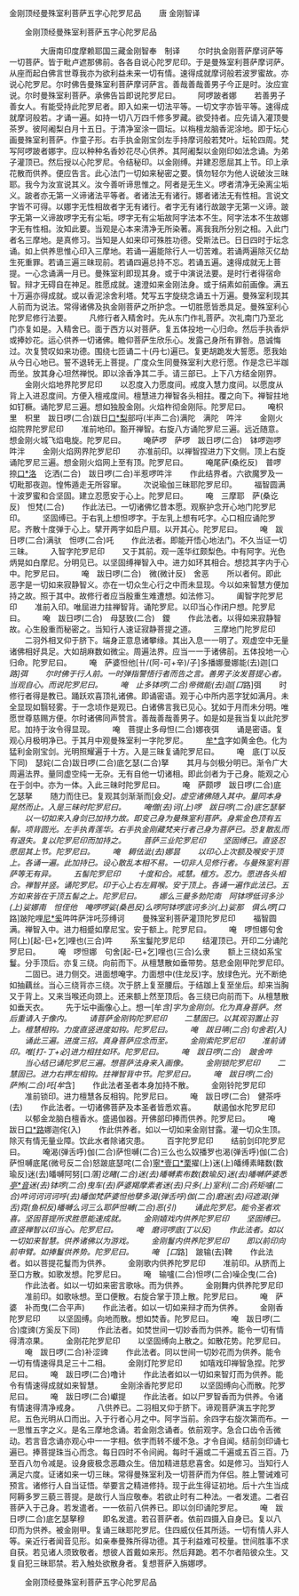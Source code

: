   金刚顶经曼殊室利菩萨五字心陀罗尼品
　　唐 金刚智译




　　金刚顶经曼殊室利菩萨五字心陀罗尼品

　　　　大唐南印度摩赖耶国三藏金刚智奉　制译
　　尔时执金刚菩萨摩诃萨等一切菩萨。皆于毗卢遮那佛前。各各自说心陀罗尼印。于是曼殊室利菩萨摩诃萨。从座而起白佛言世尊我亦为欲利益未来一切有情。速得成就摩诃般若波罗蜜故。亦说心陀罗尼。尔时佛告曼殊室利菩萨摩诃萨言。善哉善哉善男子今正是时。汝应宣说。尔时曼殊室利菩萨。承佛告旨即说陀罗尼曰。
　　阿啰跛者娜
　　若善男子善女人。有能受持此陀罗尼者。即入如来一切法平等。一切文字亦皆平等。速得成就摩诃般若。才诵一遍。如持一切八万四千修多罗藏。欲受持者。应先请入灌顶曼茶罗。彼阿阇梨白月十五日。于清净室涂一圆坛。以栴檀龙脑香泥涂地。即于坛心画曼殊室利菩萨。作童子形。右手执金刚宝剑左手持摩诃般若梵叶。坛轮四周。梵写阿啰跛者娜字。应以种种名香妙花尽心供养。其阿阇梨以金刚印如法念诵。为弟子灌顶已。然后授以心陀罗尼。令结秘印。以金刚缚。并建忍愿屈其上节。印上承花散而供养。便应告言。此心法门一切如来秘密之要。慎勿轻尔为他人说破汝三昧耶。我今为汝宣说其义。汝今善听谛思惟之。阿者是无生义。啰者清净无染离尘垢义。跛者亦无第一义谛诸法平等者。者诸法无有诸行。娜者诸法无有性相。言说文字皆不可得。以娜字无性相故者字无有诸行。者字无有诸行故跛字无第一义谛。跛字无第一义谛故啰字无有尘垢。啰字无有尘垢故阿字法本不生。阿字法本不生故娜字无有性相。汝知此要。当观是心本来清净无所染著。离我我所分别之相。入此门者名三摩地。是真修习。当知是人如来印可殊胜功德。受斯法已。日日四时于坛念诵。如上供养思惟心印入三摩地。若诵一遍能除行人一切苦难。若诵两遍除灭亿劫生死重罪。若诵三遍三昧现前。若诵四遍总持不忘。若诵五遍。速得成就无上菩提。一心念诵满一月已。曼殊室利即现其身。或于中演说法要。是时行者得宿命智。辩才无碍自在神足。胜愿成就。速澄如来金刚法身。或于绢素如前画像。满五十万遍亦得成就。或以香泥涂舍利塔。梵写五字旋绕念诵五十万遍。曼殊室利现其人前而为说法。常得诸佛及执金刚菩萨之所护念。一切胜愿皆悉具足。曼殊室利心陀罗尼修行法要。
　　凡修行者入精舍时。先从东门作礼菩萨。次礼南门乃至北门亦复如是。入精舍已。面于西方以对菩萨。复五体投地一心归命。然后手执香炉或捧妙花。运心供养一切诸佛。瞻仰菩萨生欣乐心。发露己身所有罪咎。恳诚悔过。次复赞叹如来功德。围绕七匝诵二十(丹七)遍已。复更胡跪发大誓愿。愿我始从今日心地已。誓不退转无上菩提。广度众生同曼殊室利大悲行愿。作是念已半跏而坐。放其身心坦然禅悦。即以涂香净其二手。请三部已。上下八方结金刚界。
　　金刚火焰地界陀罗尼印
　　以忍度入力愿度间。戒度入慧力度间。以愿度从背上入进忍度间。方便入檀戒度间。檀慧进力禅智各头相拄。覆之向下。禅智拄地如钉橛。诵陀罗尼三遍。想如独股金刚。火焰杵彻金刚际。陀罗尼曰。
　　唵枳里　枳里　跋日啰(二合)跋日[口*梨](二合)部哷(半声二合)满陀　满陀　吽泮
　　金刚火焰院界陀罗尼印
　　准前地印。豁开禅智。右旋八方诵陀罗尼三遍。远近随意。想金刚火城飞焰电旋。陀罗尼曰。
　　唵萨啰　萨啰　跋日啰(二合)　钵啰迦啰吽泮
　　金刚火焰网界陀罗尼印
　　亦准前印。以禅智捏进力下文侧。顶上右旋诵陀罗尼三遍。想金刚火焰网上至有顶。陀罗尼曰。
　　唵尾萨(桑纥反)　普啰　捺[口*洛](二合)　讫洒(二合)　跋日啰(二合)半惹啰吽泮
　　作此结界者。六欲魔罗及一切毗那夜迦。惶怖遁走无所容窜。
　　次说瑜伽三昧耶陀罗尼印。
　　福智圆满十波罗蜜和合坚固。建立忍愿安于心上。陀罗尼曰。
　　唵　三摩耶　萨(桑讫反)　怛梵(二合)
　　作此法已。一切诸佛忆昔本愿。观察护念开心地门陀罗尼印。
　　坚固缚已。于右乳上想怛啰字。于左乳上想有吒字。心口相应诵陀罗尼。齐散十度弹于心上。擘开两字如启户扇。以开其心。陀罗尼曰。
　　唵　跋日啰(二合)满驮　怛啰(二合)吒
　　作此法者。即能开悟心地法门。不久当证一切三昧。
　　入智字陀罗尼印
　　又于其前。观一莲华红颇梨色。中有阿字。光色炳晃如白摩尼。分明见已。以坚固缚禅智入中。进力如环其相合。想捻其字内于心中。陀罗尼曰。
　　唵　跋日啰(二合)　微(微计反)　舍恶
　　所以者何。即此恶字是一切如来寂静智义。亦在一切众生心行之中而未显现。今以如来智慧方便加持之故。照于其中。故修行者应当殷重生难遭想。如法修习。
　　阖智字陀罗尼印
　　准前入印。唯屈进力拄禅智背。诵陀罗尼。以印当心作闭户想。陀罗尼曰。
　　唵　跋日啰(二合)　母瑟致(二合)　鑁
　　作此法者。以得如来寂静智故。心生殷重而秘密之。当知行人速证寂静菩提之道。
　　三摩地门陀罗尼印
　　二羽外相叉仰于脐下。端身正意息诸攀缘。其出入息一一明了。观虚空中无量诸佛相好具足。大如胡麻数如微尘。周遍法界。应当一一于诸佛前。五体投地一心归命。陀罗尼曰。
　　唵　萨婆怛他[卄/(阿-可+辛)/子]多播娜曼娜能(去)迦[口*路]弭
　　尔时佛于行人前。一时弹指警悟行者而告之言。善男子汝发菩提心者。当观自心。而说陀罗尼曰。
　　唵　止多钵啰(二合)帝微能(去)迦[口*路]弭
　　时修行者得是教已。踊跃欢喜顶礼诸佛。即诵密语。观于心中所内恶字犹如满月。未全显现如翳轻雾。于一念顷作是观已。白诸佛言我已见心。犹如于月而未分明。唯愿世尊慈赐方便。尔时诸佛同声赞言。善哉善哉善男子。如是如是我当复以此陀罗尼。加持于汝令得显现。
　　唵　菩提止多母怛(二合)娜夜弭
　　诵是密语。复观心月极明净已。于其月中观曼殊室利一字陀罗尼。
　　[牟*含](牟含反下同)字如黄金色。化为猛利金刚宝剑。光明照耀遍于十方。入是三昧复诵陀罗尼曰。
　　唵　底(丁以反下同)　瑟姹(二合)跋日啰(二合)底乞瑟(二合)拏
　　其月与剑极分明已。渐令广大周遍法界。量同虚空纯一无杂。无有自他一切诸相。即此剑者为于己身。能观之心在于剑中。亦为一体。入此三昧时陀罗尼曰。
　　唵　萨颇啰　跋日啰(二合)底乞瑟拏
　　随力而住已。复观其剑渐渐而[僉*殳]。虚空诸佛随入其中。量同本身晃然而止。入是三昧时陀罗尼曰。
　　唵僧(去)诃(上)啰　跋日啰(二合)底乞瑟拏
　　以一切如来入身剑已加持力故。即变己身为曼殊室利菩萨。身紫金色顶有五髻。项背圆光。左手执青莲华。右手执金刚藏梵夹行者己身为菩萨已。恐复散乱而有退失。复以陀罗尼印而加持之。
　　菩萨三业陀罗尼印
　　坚固缚已。直竖忍愿屈其上节。陀罗尼曰。
　　唵　耨佉泚(去)娜昙
　　以印心上次额及喉安于顶上。各诵一遍。此加持已。设心散乱本相不易。一切非人见修行者。与曼殊室利菩萨等无有异。
　　五髻陀罗尼印
　　十度和合。戒慧。檀方。忍力。愿进各头相合。禅智并竖。诵陀罗尼。印于心上右左肩喉。安于顶上。各诵一遍作此法已。五方如来皆在于顶五髻之上。陀罗尼曰。
　　娜么三曼多勃陀南　阿钵啰低诃多沙(上)娑娜南　怛侄他　唵啰啰娑(桑邑反)么啰阿钵啰底诃多沙(上)娑那　俱么啰[口*路]跛陀哩[尼*奚](尼奚反)吽吽萨泮吒莎缚诃
　　曼殊室利菩萨灌顶陀罗尼印
　　福智圆满。禅智入中。进力相蹙如摩尼宝。安于额上。陀罗尼曰。
　　唵　啰怛娜句舍阿(上)[起-巳+乞]哩也(三合)吽
　　系宝鬘陀罗尼印
　　结灌顶已。开印二分诵陀罗尼曰。
　　唵　啰怛娜　句舍[起-巳+乞]哩也(三合)么隶
　　额上三绕如系宝鬘。分手顶后。亦复三绕。向前而下。从檀慧散如垂带势。慈悲金刚甲陀罗尼印。
　　二固已。进力侧交。进面想唵字。力面想中(住龙反)字。放绿色光。光不断绝如抽藕丝。当心三绕背亦三绕。次于脐上复至腰后。于结跏上复至坐后。却来当胸又于背上。又来当喉还向颈上。还来额上然至顶后。各三绕已向前而下。从檀慧散如垂天衣。
　　先于坛中画像心上。想一[牟*含]字为金刚剑。化为真身菩萨。然后重请入于像内。
　　请菩萨金刚钩陀罗尼印
　　二慧固已。以其观羽置止羽上。檀慧相钩。力度直竖进度如钩。陀罗尼曰。
　　唵　跋日唡(二合)句舍若(入)
　　诵此三遍。进度三招。真身菩萨应念而至。
　　金刚索陀罗尼印
　　准前请印。唯[打-丁+必]进力相拄如环。陀罗尼曰。
　　唵　跋日啰(二合)　跛舍吽
　　当心结已诵陀罗尼三遍。想菩萨法身来入画像。
　　金刚锁陀罗尼印
　　二慧固已。进力右押左相钩。拄禅智背中节。陀罗尼曰。
　　唵　跋日啰(二合)　萨怖(二合)吒[牟*含]
　　作此法者圣者本身加持不散。
　　金刚铃陀罗尼印
　　准前锁印。进力檀慧各反相钩。陀罗尼曰。
　　唵　跋日啰(二合)　健茶呼(去)
　　作此法者。一切诸佛菩萨及本圣者皆悉欢喜。
　　献遏伽水陀罗尼印
　　以郁金龙脑白檀香水。盛遏伽器。开佛部印捧而供养。陀罗尼曰。
　　唵　跋日[口*路](二合)娜迦侘(入)
　　作此供养者。如以一切如来金刚甘露。灌一切众生顶。除灭有情无量业障。饮此水者除诸灾患。
　　百字陀罗尼印
　　结前剑印陀罗尼曰。
　　唵渴(弹舌呼)伽(二合)萨怛嚩(二合)三么也么奴播罗也渴(弹舌呼)伽(二合)萨怛嚩底尾(微号反二合)怒跛底瑟咤(二合)[寧*壹](宁壹反)[口*栗](二合)擢(上)迷(上)皤缚素睹数(数瑜反)迷(去)皤嚩阿努[口*落]讫睹(二合)迷(去)皤嚩素布数(数瑜反)迷(去)皤嚩萨婆悉[亭*音](亭音反)迷(去)钵啰(二合)曳车(去)萨婆羯摩素者迷(去)只多(上)室利(二合)药矩嚧(二合)吽诃诃诃诃呼(去)皤伽梵萨婆怛他孽多渴(弹舌呼)伽(二合)磨迷(去)闷遮渴(弹舌)霓(鱼枳反)皤嚩么诃三么耶萨怛嚩(二合)恶(引)
　　诵此陀罗尼。能令圣者欢喜。坚固菩提所求胜愿能速成就。
　　金刚嬉戏内供养陀罗尼印
　　坚固缚已。直竖禅智以印当心。陀罗尼曰。
　　唵　磨诃啰底(丁以反)
　　作此法者。如以一切如来智慧。供养诸佛以为游戏。
　　金刚鬘内供养陀罗尼印
　　即以前印向前申臂。如捧鬘供养势。陀罗尼曰。
　　唵　[口*路]　跛输(去)鞞
　　作此法者。如以菩提花鬘而为供养。
　　金刚歌内供养陀罗尼印
　　准前印。从脐而上至口方散。如歌发想。陀罗尼曰。
　　唵　输嚧(二合)怛啰(二合)噪企曳(二合)
　　作此法者。如以一切如来密言歌咏。而为供养。
　　金刚舞内供养陀罗尼印
　　准前印。如歌咏想。至口便散。右旋合掌于顶上散。陀罗尼曰。
　　唵　萨婆　补而曳(二合平声)
　　作此法者。如以一切如来辩才而为供养。
　　金刚香陀罗尼印
　　以坚固缚。向地而散。想如焚香。陀罗尼曰。
　　唵　跋日啰(二合)度豍(方奚反下同)
　　作此法者。如焚世间一切妙香而为供养。能令一切有情得清凉果。
　　金刚花陀罗尼印
　　以坚固缚向上散之。如散花势。陀罗尼曰。
　　唵　跋日啰(二合)补涩豍
　　作此法者。同以世间一切妙花而为供养。能令一切有情速得具足三十二相。
　　金刚灯陀罗尼印
　　如嘻戏印禅智急捏。陀罗尼曰。
　　唵　跋日啰(二合)噜计
　　作此法者如以一切如来智灯而为供养。能令有情速得成就如来智慧。
　　金刚涂香陀罗尼印
　　以坚固缚向心而散。陀罗尼曰。
　　唵　跋日啰(二合)巘提
　　作此法者。如以尸罗智香而为供养。令诸有情速得清净戒身。
　　八供养已。二羽相叉仰于脐下。谛观菩萨演五字陀罗尼。五色光明从口而出。入于行者心月之中。阿字当前。余四字右旋次第而布。一一思惟五字之义。是名三摩地念诵。若金刚念诵者。依前观字。急合口齿令舌微动。若言音念诵亦观心中一一字相。依字而转不缓不急。才令自闻。结前剑印诵七遍已。捧菩提珠当心而念。每日四时不令间阙。每时千遍或二千遍或五百三百。乃至百八勿令减是。设身疲极念恶趣众生。倍加精进慈悲喜舍。如是修习。当知行人满足六度。证诸如来一切三昧。常得曼殊室利及一切菩萨而为伴侣。胜上警诫难可预言。诸修行人自当证悟。举要言之精进修持。现于此生得证初地。后十六生当成阿耨多罗三藐三菩提。是故行人当应敬奉。若欲止时有二种法。一者发遣。二者召菩萨入于己身。若发遣者。一一依前八供养已。即以剑印诵陀罗尼。
　　唵　跋日啰(二合)底乞瑟拏穆
　　即名发遣。若召菩萨者。依前四摄入自身已。复以八印而为供养。被金刚甲。复诵三昧耶陀罗尼。住四威仪任其所适。一切有情人非人等。亲近行者闻音见形。如亲奉曼殊所得功德。其于利益难可校量。世间胜事不求自获。若见诸人须致敬者。想彼人首戴如来形。然后拜跪。若不尔者陷彼众生。又复自犯三昧耶禁。若入触处欲散身者。复想菩萨入旃娜啰。

　　金刚顶经曼殊室利菩萨五字心陀罗尼品


